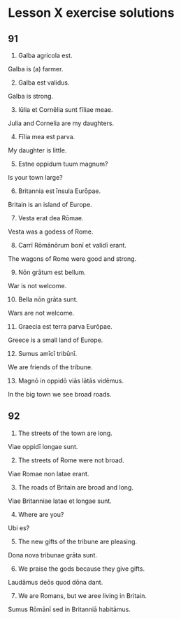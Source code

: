 # Lesson X exercise solutions

## 91

1. Galba agricola est.

Galba is (a) farmer.

2. Galba est validus.

Galba is strong.

3. Iūlia et Cornēlia sunt fīliae meae.

Julia and Cornelia are my daughters.

4. Fīlia mea est parva.

My daughter is little.

5. Estne oppidum tuum magnum?

Is your town large?

6. Britannia est īnsula Eurōpae.

Britain is an island of Europe.

7. Vesta erat dea Rōmae.

Vesta was a godess of Rome.

8. Carrī Rōmānōrum bonī et validī erant.

The wagons of Rome were good and strong.

9. Nōn grātum est bellum.

War is not welcome.

10. Bella nōn grāta sunt.

Wars are not welcome.

11. Graecia est terra parva Eurōpae.

Greece is a small land of Europe.

12. Sumus amīcī tribūnī.

We are friends of the tribune.

13. Magnō in oppidō viās lātās vidēmus.

In the big town we see broad roads.

## 92

1. The streets of the town are long.

Viae oppidī longae sunt.

2. The streets of Rome were not broad.

Viae Romae non latae erant.

3. The roads of Britain are broad and long.

Viae Britanniae latae et longae sunt.

4. Where are you?

Ubi es?

5. The new gifts of the tribune are pleasing.

Dona nova tribunae grāta sunt.

6. We praise the gods because they give gifts.

Laudāmus deōs quod dōna dant.

7. We are Romans, but we aree living in Britain.

Sumus Rōmānī sed in Britanniā habitāmus.
